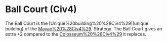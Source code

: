 # Ball Court (Civ4)

The Ball Court is the [Unique%20building%20%28Civ4%29](unique building) of the [Mayan%20%28Civ4%29](Maya).
Strategy.
The Ball Court gives an extra +2 compared to the [Colosseum%20%28Civ4%29](Colosseum) it replaces.